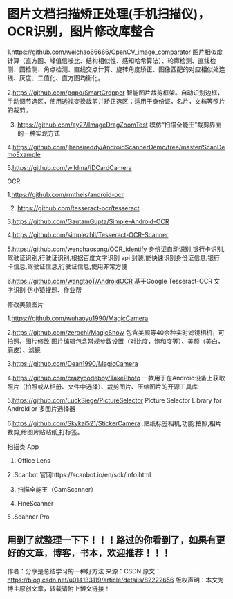 













# 图片文档扫描矫正处理(手机扫描仪)，OCR识别，图片修改库整合







1.https://github.com/weichao66666/OpenCV_image_comparator
图片相似度计算（直方图、峰值信噪比、结构相似性、感知哈希算法）、轮廓检测、直线检测、圆检测、角点检测、直线交点计算、旋转角度矫正、图像匹配的对应相似处连线、灰度、二值化、直方图均衡化。

 

2.https://github.com/pqpo/SmartCropper
智能图片裁剪框架。自动识别边框，手动调节选区，使用透视变换裁剪并矫正选区；适用于身份证，名片，文档等照片的裁剪。

 



 

 

3. https://github.com/ay27/ImageDragZoomTest
模仿“扫描全能王”裁剪界面的一种实现方式

 



 

 

4.https://github.com/jhansireddy/AndroidScannerDemo/tree/master/ScanDemoExample
 



 

 5.https://github.com/wildma/IDCardCamera
 



 

 

OCR
 

1.https://github.com/rmtheis/android-ocr
 



 

2. https://github.com/tesseract-ocr/tesseract
 

3.https://github.com/GautamGupta/Simple-Android-OCR
 

4.https://github.com/simplezhli/Tesseract-OCR-Scanner


 

5.https://github.com/wenchaosong/OCR_identify
身份证自动识别,银行卡识别,驾驶证识别,行驶证识别,根据百度文字识别 api 封装,能快速识别身份证信息,银行卡信息,驾驶证信息,行驶证信息,使用非常方便

 

6.https://github.com/wangtaoT/AndroidOCR
基于Google Tesseract-OCR 文字识别 仿小猿搜题、作业帮



 

 

 
修改美颜图片
 

1.https://github.com/wuhaoyu1990/MagicCamera
 



 

2.https://github.com/zerochl/MagicShow
包含美颜等40余种实时滤镜相机，可拍照、图片修改 图片编辑包含常规参数设置（对比度，饱和度等）、美颜（美白，磨皮）、滤镜

 
3.https://github.com/Dean1990/MagicCamera
 



 

4.https://github.com/crazycodeboy/TakePhoto
一款用于在Android设备上获取照片（拍照或从相册、文件中选择）、裁剪图片、压缩图片的开源工具库

 



 

5.https://github.com/LuckSiege/PictureSelector
Picture Selector Library for Android or 多图片选择器



 

6.https://github.com/Skykai521/StickerCamera
.贴纸标签相机,功能:拍照,相片裁剪,给图片贴贴纸,打标签。



 

 

扫描类 App
1. Office Lens

2 .Scanbot     官网https://scanbot.io/en/sdk/info.html

3. 扫描全能王（CamScanner）

4. FineScanner

5 .Scanner Pro

 

 

用到了就整理一下下！！！路过的你看到了，如果有更好的文章，博客，书本，欢迎推荐！！！
--------------------- 
作者：分享是总结学习的一种好方法 
来源：CSDN 
原文：https://blog.csdn.net/u014133119/article/details/82222656 
版权声明：本文为博主原创文章，转载请附上博文链接！















